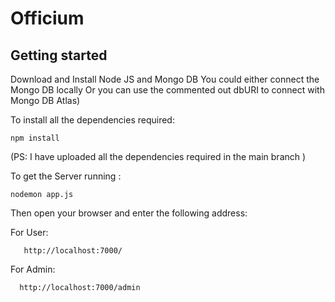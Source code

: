 # Officium

## Getting started

Download and Install Node JS and Mongo DB
You could either connect the Mongo DB locally Or you can use the commented out dbURI to connect with Mongo DB Atlas)


To install all the dependencies required:

```
npm install
```

(PS: I have uploaded all the dependencies required in the main branch )

To get the Server running :

```
nodemon app.js
```

Then open your browser and enter the following address:

 For User:

       http://localhost:7000/
    
For Admin:

      http://localhost:7000/admin
    
